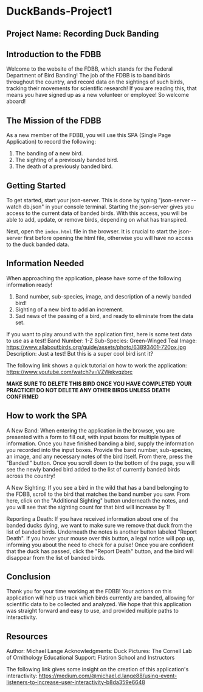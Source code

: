 # DuckBands-Project1

## Project Name: Recording Duck Banding

## Introduction to the FDBB
Welcome to the website of the FDBB, which stands for the Federal Department of Bird Banding! The job of the FDBB is to band birds throughout the country, and record data on the sightings of such birds, tracking their movements for scientific research! If you are reading this, that means you have signed up as a new volunteer or employee! So welcome aboard! 

## The Mission of the FDBB
As a new member of the FDBB, you will use this SPA (Single Page Application) to record the following:
1) The banding of a new bird.
2) The sighting of a previously banded bird.
3) The death of a previously banded bird.

## Getting Started
To get started, start your json-server. This is done by typing "json-server --watch db.json" in your console terminal. Starting the json-server gives you access to the current data of banded birds. With this access, you will be able to add, update, or remove birds, depending on what has transpired. 

Next, open the `index.html` file in the browser. It is crucial to start the json-server first before opening the html file, otherwise you will have no access to the duck banded data.

## Information Needed
When approaching the application, please have some of the following information ready!
1) Band number, sub-species, image, and description of a newly banded bird!
2) Sighting of a new bird to add an increment.
3) Sad news of the passing of a bird, and ready to eliminate from the data set.

If you want to play around with the application first, here is some test data to use as a test!
Band Number: 1-Z
Sub-Species: Green-Winged Teal
Image: https://www.allaboutbirds.org/guide/assets/photo/63893401-720px.jpg
Description: Just a test! But this is a super cool bird isnt it?

The following link shows a quick tutorial on how to work the application:
https://www.youtube.com/watch?v=VZWekvqzbrc

**MAKE SURE TO DELETE THIS BIRD ONCE YOU HAVE COMPLETED YOUR PRACTICE! DO NOT DELETE ANY OTHER BIRDS UNLESS DEATH CONFIRMED**

## How to work the SPA
A New Band: When entering the application in the browser, you are presented with a form to fill out, with input boxes for multiple types of information. Once you have finished banding a bird, supply the information you recorded into the input boxes. Provide the band number, sub-species, an image, and any necessary notes of the bird itself. From there, press the "Banded!" button. Once you scroll down to the bottom of the page, you will see the newly banded bird added to the list of currently banded birds across the country!

A New Sighting: If you see a bird in the wild that has a band belonging to the FDBB, scroll to the bird that matches the band number you saw. From here, click on the "Additional Sighting" button underneath the notes, and you will see that the sighting count for that bird will increase by 1!

Reporting a Death: If you have received information about one of the banded ducks dying, we want to make sure we remove that duck from the list of banded birds. Underneath the notes is another button labeled "Report Death". If you hover your mouse over this button, a legal notice will pop up, informing you about the need to check for a pulse! Once you are confident that the duck has passed, click the "Report Death" button, and the bird will disappear from the list of banded birds.

## Conclusion
Thank you for your time working at the FDBB! Your actions on this application will help us track which birds currently are banded, allowing for scientific data to be collected and analyzed. We hope that this application was straight forward and easy to use, and provided multiple paths to interactivity. 

## Resources
Author: Michael Lange
Acknowledgments:
Duck Pictures: The Cornell Lab of Ornithology
Educational Support: Flatiron School and Instructors

The following link gives some insight on the creation of this application's interactivity:
https://medium.com/@michael.d.lange88/using-event-listeners-to-increase-user-interactivity-b8da359e6648



